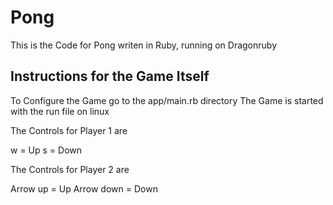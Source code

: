 # Pong
This is the Code for Pong writen in Ruby, running on Dragonruby

## Instructions for the Game Itself

To Configure the Game go to the app/main.rb directory
The Game is started with the run file on linux

The Controls for Player 1 are

w = Up
s = Down

The Controls for Player 2 are

Arrow up   = Up
Arrow down = Down
